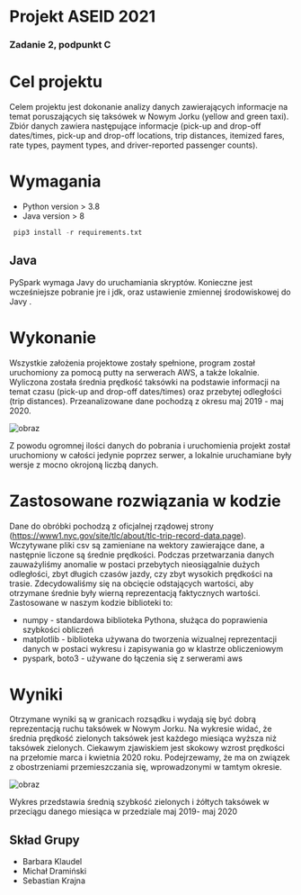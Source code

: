 # Projekt ASEID 2021

### Zadanie 2, podpunkt C

# Cel projektu
Celem projektu jest dokonanie analizy danych zawierających informacje na temat poruszających się taksówek w Nowym Jorku (yellow and green taxi). Zbiór danych zawiera następujące informacje (pick-up and drop-off dates/times, pick-up and drop-off locations, trip distances, itemized fares, rate types, payment types, and driver-reported passenger counts).

# Wymagania
* Python version > 3.8
* Java version > 8

```python
 pip3 install -r requirements.txt
 ```

## Java
PySpark wymaga Javy do uruchamiania skryptów. Konieczne jest wcześniejsze pobranie jre i jdk, oraz ustawienie zmiennej środowiskowej do Javy .

# Wykonanie
Wszystkie założenia projektowe zostały spełnione, program został uruchomiony za pomocą putty na serwerach AWS, a także lokalnie. Wyliczona została średnia prędkość taksówki na podstawie informacji na temat czasu (pick-up and drop-off dates/times) oraz przebytej odległości (trip distances). Przeanalizowane dane pochodzą z okresu maj 2019 - maj 2020.

![obraz](https://user-images.githubusercontent.com/51135031/134080645-3ad89005-f037-4f2e-8c81-ec4c0189bc5c.png)

Z powodu ogromnej ilości danych do pobrania i uruchomienia projekt został uruchomiony w całości jedynie poprzez serwer, a lokalnie uruchamiane były wersje z mocno okrojoną liczbą danych.

# Zastosowane rozwiązania w kodzie
Dane do obróbki pochodzą z oficjalnej rządowej strony (https://www1.nyc.gov/site/tlc/about/tlc-trip-record-data.page). Wczytywane pliki csv są zamieniane na wektory zawierające dane, a następnie liczone są średnie prędkości. Podczas przetwarzania danych zauważyliśmy anomalie w postaci przebytych nieosiągalnie dużych odległości, zbyt długich czasów jazdy, czy zbyt wysokich prędkości na trasie. Zdecydowaliśmy się na obcięcie odstających wartości, aby otrzymane średnie były wierną reprezentacją faktycznych wartości.
Zastosowane w naszym kodzie biblioteki to:
* numpy - standardowa biblioteka Pythona, służąca do poprawienia szybkości obliczeń
* matplotlib - biblioteka używana do tworzenia wizualnej reprezentacji danych w postaci wykresu i zapisywania go w klastrze obliczeniowym
* pyspark, boto3 - używane do łączenia się z serwerami aws

# Wyniki
Otrzymane wyniki są w granicach rozsądku i wydają się być dobrą reprezentacją ruchu taksówek w Nowym Jorku. Na wykresie widać, że średnia prędkość zielonych taksówek jest każdego miesiąca wyższa niż taksówek zielonych. Ciekawym zjawiskiem jest skokowy wzrost prędkości na przełomie marca i kwietnia 2020 roku. Podejrzewamy, że ma on związek z obostrzeniami przemieszczania się, wprowadzonymi w tamtym okresie.

![obraz](https://user-images.githubusercontent.com/51135031/134083068-5c1f7bcb-ff51-4f9a-b2a0-90d2524984d1.png)

Wykres przedstawia średnią szybkość zielonych i żółtych taksówek w przeciągu danego miesiąca w przedziale maj 2019- maj 2020

## Skład Grupy
* Barbara Klaudel
* Michał Dramiński
* Sebastian Krajna
